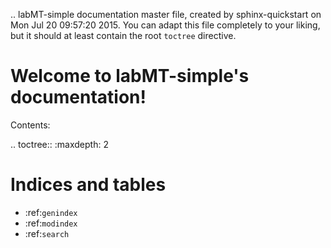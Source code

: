 .. labMT-simple documentation master file, created by
   sphinx-quickstart on Mon Jul 20 09:57:20 2015.
   You can adapt this file completely to your liking, but it should at least
   contain the root `toctree` directive.

Welcome to labMT-simple's documentation!
========================================

Contents:

.. toctree::
   :maxdepth: 2



Indices and tables
==================

* :ref:`genindex`
* :ref:`modindex`
* :ref:`search`

